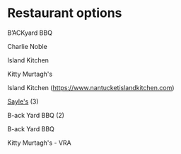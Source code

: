 # Restaurant options
B’ACKyard BBQ

Charlie Noble

Island Kitchen


Kitty Murtagh's

Island Kitchen (https://www.nantucketislandkitchen.com)

[Sayle's](https://www.saylesseafood.com/take-out.html) (3)

B-ack Yard BBQ (2)

B-ack Yard BBQ

Kitty Murtagh's - VRA

